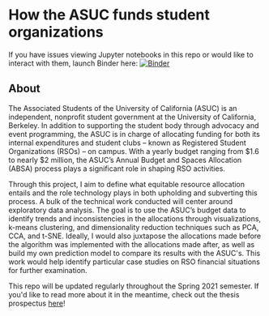 # How the ASUC funds student organizations

If you have issues viewing Jupyter notebooks in this repo or would like to interact with them, launch Binder here:
[![Binder](https://mybinder.org/badge_logo.svg)](https://mybinder.org/v2/gh/sydneytrieu/senior-thesis/main)

## About

The Associated Students of the University of California (ASUC) is an independent, nonprofit student government at the University of California, Berkeley. In addition to supporting the student body through advocacy and event programming, the ASUC is in charge of allocating funding for both its internal expenditures and student clubs – known as Registered Student Organizations (RSOs) – on campus. With a yearly budget ranging from $1.6 to nearly $2 million, the ASUC’s Annual Budget and Spaces Allocation (ABSA) process plays a significant role in shaping RSO activities. 

Through this project, I aim to define what equitable resource allocation entails and the role technology plays in both upholding and subverting this process. A bulk of the technical work conducted will center around exploratory data analysis. The goal is to use the ASUC’s budget data to identify trends and inconsistencies in the allocations through visualizations, k-means clustering, and dimensionality reduction techniques such as PCA, CCA, and t-SNE. Ideally, I would also juxtapose the allocations made before the algorithm was implemented with the allocations made after, as well as build my own prediction model to compare its results with the ASUC's. This work would help identify particular case studies on RSO financial situations for further examination. 

This repo will be updated regularly throughout the Spring 2021 semester. If you'd like to read more about it in the meantime, check out the thesis prospectus [here](https://docs.google.com/document/d/11PLxXoNmlmQ4h7W631EGrL-zkPG157WcRIjifSMsOhU/edit?usp=sharing)!